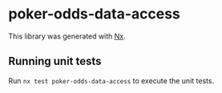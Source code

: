 # poker-odds-data-access

This library was generated with [Nx](https://nx.dev).

## Running unit tests

Run `nx test poker-odds-data-access` to execute the unit tests.
